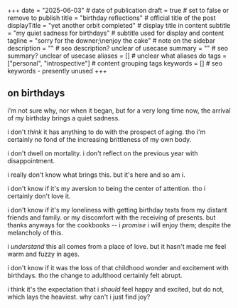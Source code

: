 +++
date = "2025-06-03" # date of publication
draft = true # set to false or remove to publish
title = "birthday reflections" # official title of the post
displayTitle = "yet another orbit completed" # display title in content
subtitle = "my quiet sadness for birthdays" # subtitle used for display and content
tagline = "sorry for the downer;\nenjoy the cake" # note on the sidebar
description = "" # seo description? unclear of usecase
summary = "" # seo summary? unclear of usecase
aliases = [] # unclear what aliases do
tags = ["personal", "introspective"] # content grouping tags
keywords = [] # seo keywords - presently unused
+++

## on birthdays
i'm not sure why, nor when it began, but for a very long time now, the arrival of my birthday brings a quiet sadness.

i don't *think* it has anything to do with the prospect of aging. tho i'm certainly no fond of the increasing brittleness of my own body.

i don't dwell on mortality. i don't reflect on the previous year with disappointment. 

i really don't know what brings this. but it's here and so am i.

i don't know if it's my aversion to being the center of attention. tho i certainly don't love it. 

i don't know if it's my loneliness with getting birthday texts from my distant friends and family. or my discomfort with the receiving of presents. but thanks anyways for the cookbooks -- i *promise* i will enjoy them; despite the melancholy of this.

i *understand* this all comes from a place of love. but it hasn't made me feel warm and fuzzy in ages.

i don't know if it was the loss of that childhood wonder and excitement with birthdays. tho the change to adulthood certainly felt abrupt.

i think it's the expectation that i *should* feel happy and excited, but do not, which lays the heaviest. why can't i just find joy?